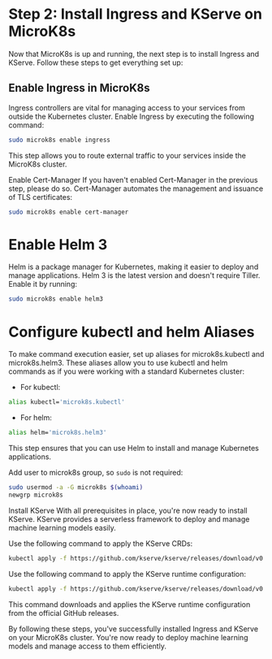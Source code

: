 # Step 2: Install Ingress and KServe on MicroK8s

Now that MicroK8s is up and running, the next step is to install Ingress and KServe. Follow these steps to get everything set up:

## Enable Ingress in MicroK8s

Ingress controllers are vital for managing access to your services from outside the Kubernetes cluster. Enable Ingress by executing the following command:

```bash
sudo microk8s enable ingress
```

This step allows you to route external traffic to your services inside the MicroK8s cluster.

Enable Cert-Manager
If you haven't enabled Cert-Manager in the previous step, please do so. Cert-Manager automates the management and issuance of TLS certificates:

```bash
sudo microk8s enable cert-manager
```

# Enable Helm 3

Helm is a package manager for Kubernetes, making it easier to deploy and manage applications. Helm 3 is the latest version and doesn't require Tiller. Enable it by running:
```bash
sudo microk8s enable helm3
```

# Configure kubectl and helm Aliases

To make command execution easier, set up aliases for microk8s.kubectl and microk8s.helm3. These aliases allow you to use kubectl and helm commands as if you were working with a standard Kubernetes cluster:

* For kubectl:
```bash
alias kubectl='microk8s.kubectl'
```

* For helm:
```bash
alias helm='microk8s.helm3'
```

This step ensures that you can use Helm to install and manage Kubernetes applications.

Add user to microk8s group, so `sudo` is not required:
```bash
sudo usermod -a -G microk8s $(whoami)
newgrp microk8s
```

Install KServe
With all prerequisites in place, you're now ready to install KServe. KServe provides a serverless framework to deploy and manage machine learning models easily. 

Use the following command to apply the KServe CRDs:

```bash
kubectl apply -f https://github.com/kserve/kserve/releases/download/v0.11.0/kserve.yaml
```

Use the following command to apply the KServe runtime configuration:

```bash
kubectl apply -f https://github.com/kserve/kserve/releases/download/v0.11.0/kserve-runtimes.yaml
```

This command downloads and applies the KServe runtime configuration from the official GitHub releases.

By following these steps, you've successfully installed Ingress and KServe on your MicroK8s cluster. You're now ready to deploy machine learning models and manage access to them efficiently.

